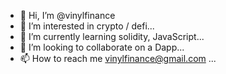 - 👋 Hi, I’m @vinylfinance
- 👀 I’m interested in crypto / defi...
- 🌱 I’m currently learning solidity, JavaScript...
- 💞️ I’m looking to collaborate on a Dapp...
- 📫 How to reach me vinylfinance@gmail.com ...

<!---
vinylfinance/vinylfinance is a ✨ special ✨ repository because its `README.md` (this file) appears on your GitHub profile.
You can click the Preview link to take a look at your changes.
--->

